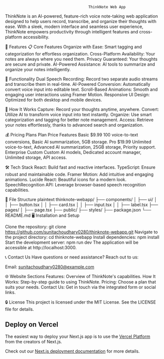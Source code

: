                                           ThinkNote Web App
ThinkNote is an AI-powered, feature-rich voice note-taking web application designed to help users record, transcribe, and organize their thoughts with ease. With a sleek, modern interface and seamless user experience, ThinkNote empowers productivity through intelligent features and cross-platform accessibility.

🌟 Features
📋 Core Features
Organize with Ease: Smart tagging and categorization for effortless organization.
Cross-Platform Availability: Your notes are always where you need them.
Privacy Guaranteed: Your thoughts are secure and private.
AI-Powered Assistance: AI tools to summarize and organize your notes intelligently.

🎥 Functionality
Dual Speech Recording: Record two separate audio streams and transcribe them in real-time.
AI-Powered Conversion: Automatically convert voice input into editable text.
Scroll-Based Animations: Smooth and engaging user interactions using Framer Motion.
Responsive UI Design: Optimized for both desktop and mobile devices.

🚀 How It Works
Capture: Record your thoughts anytime, anywhere.
Convert: Utilize AI to transform voice input into text instantly.
Organize: Use smart categorization and tagging for better note management.
Access: Retrieve your notes effortlessly, thanks to advanced search and organization.

💰 Pricing Plans
Plan	Price	Features
Basic	$9.99	100 voice-to-text conversions, Basic AI summarization, 5GB storage.
Pro	$19.99	Unlimited voice-to-text, Advanced AI summarization, 25GB storage, Priority support.
Enterprise	Custom	Custom AI models, Dedicated account manager, Unlimited storage, API access.

🛠️ Tech Stack
React: Build fast and reactive interfaces.
TypeScript: Ensure robust and maintainable code.
Framer Motion: Add intuitive and engaging animations.
Lucide React: Beautiful icons for a modern look.
SpeechRecognition API: Leverage browser-based speech recognition capabilities.

📂 File Structure
plaintext
thinknote-webapp/
├── components/
│   ├── ui/
│   │   ├── button.tsx
│   │   ├── card.tsx
│   │   ├── input.tsx
│   │   ├── label.tsx
├── pages/
│   ├── page.tsx
├── public/
├── styles/
├── package.json
└── README.md
🖥️ Installation and Setup

Clone the repository:
git clone https://github.com/sunitachoudhary0280/thinknote-webapp.git
Navigate to the project directory:
cd thinknote-webapp
Install dependencies:
npm install
Start the development server:
npm run dev
The application will be accessible at http://localhost:3000.

📞 Contact Us
Have questions or need assistance? Reach out to us:

Email: sunitachoudhary0280@example.com
 
🌐 Website Sections
Features: Overview of ThinkNote's capabilities.
How It Works: Step-by-step guide to using ThinkNote.
Pricing: Choose a plan that suits your needs.
Contact Us: Get in touch via the integrated form or social links.

🔒 License
This project is licensed under the MIT License. See the LICENSE file for details.

## Deploy on Vercel

The easiest way to deploy your Next.js app is to use the [Vercel Platform](https://vercel.com/new?utm_medium=default-template&filter=next.js&utm_source=create-next-app&utm_campaign=create-next-app-readme) from the creators of Next.js.

Check out our [Next.js deployment documentation](https://nextjs.org/docs/app/building-your-application/deploying) for more details.
